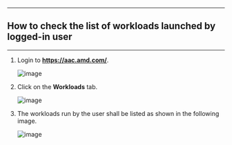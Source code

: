***
## How to check the list of workloads launched by logged-in user
***

1. Login to **https://aac.amd.com/**.

      ![image](https://github.com/amddcgpuce/AMDAcceleratorCloudGuides/assets/137475062/5e90b2dc-1f9d-46e6-a875-980df97f1248)

        
2. Click on the **Workloads** tab.

      ![image](https://github.com/amddcgpuce/AMDAcceleratorCloudGuides/assets/137475062/11d49788-d83f-4a9e-b161-cf16e7d1c9bf)


3. The workloads run by the user shall be listed as shown in the following image.

      ![image](https://github.com/amddcgpuce/AMDAcceleratorCloudGuides/assets/137475062/c97fe533-df3d-4d98-9c51-1399b7a60255)
   
